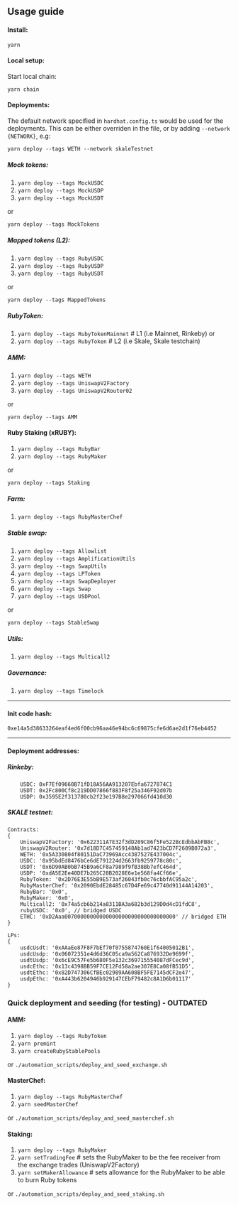 ## Usage guide

#### Install:

`yarn`

#### Local setup:

Start local chain:

`yarn chain`

#### Deployments:

The default network specified in `hardhat.config.ts` would be used for the deployments. This can be either overriden in the file, or by adding `--network {NETWORK}`, e.g:

`yarn deploy --tags WETH --network skaleTestnet`

##### Mock tokens:

1. `yarn deploy --tags MockUSDC`
2. `yarn deploy --tags MockUSDP`
3. `yarn deploy --tags MockUSDT`

or

`yarn deploy --tags MockTokens`

##### Mapped tokens (L2):

1. `yarn deploy --tags RubyUSDC`
2. `yarn deploy --tags RubyUSDP`
3. `yarn deploy --tags RubyUSDT`

or

`yarn deploy --tags MappedTokens`

##### RubyToken:

1. `yarn deploy --tags RubyTokenMainnet` # L1 (i.e Mainnet, Rinkeby)
   or
2. `yarn deploy --tags RubyToken` # L2 (i.e Skale, Skale testchain)

##### AMM:

1. `yarn deploy --tags WETH`
2. `yarn deploy --tags UniswapV2Factory`
3. `yarn deploy --tags UniswapV2Router02`

or

`yarn deploy --tags AMM`

#### Ruby Staking (xRUBY):

1. `yarn deploy --tags RubyBar`
2. `yarn deploy --tags RubyMaker`

or

`yarn deploy --tags Staking`

##### Farm:

1. `yarn deploy --tags RubyMasterChef`

##### Stable swap:

1. `yarn deploy --tags Allowlist`
2. `yarn deploy --tags AmplificationUtils`
3. `yarn deploy --tags SwapUtils`
4. `yarn deploy --tags LPToken`
5. `yarn deploy --tags SwapDeployer`
6. `yarn deploy --tags Swap`
7. `yarn deploy --tags USDPool`

or

`yarn deploy --tags StableSwap`

##### Utils:

1. `yarn deploy --tags Multicall2`

##### Governance:

1. `yarn deploy --tags Timelock`

---

#### Init code hash:

`0xe14a5d38633264eaf4ed6f00cb96aa46e94bc6c69875cfe6d6ae2d1f76eb4452`

---

#### Deployment addresses:

##### Rinkeby:

```
    USDC: 0xF7Ef09660B71fD18A56AA913207Ebfa6727874C1
    USDT: 0x2Fc800Cf8c219DD07866f883F8f25a346F92d07b
    USDP: 0x3595E2f313780cb2f23e197B8e297066fd410d30
```

##### SKALE testnet:

```
Contracts:
{
    UniswapV2Factory: '0x622311A7E32f3dD209C86f5Fe522BcEdbbAbFB8c',
    UniswapV2Router: '0x7d18D7C457459148Ab1ad7423bCD7F2689B072a3',
    WETH: '0x5A330804f80151DaC73969Acc4387527E437004c',
    USDC: '0x95bdEd8476bCe6dE791224d2663fb9259778c80c',
    USDT: '0x6D90AB0bB745B9a6CF8a7989f9fB38Bb7efC464d',
    USDP: '0xdA5E2Ee40DE7b265C28B2028E6e1e568fa4Cf66e',
    RubyToken: '0x2D76E3E55bB9E573af26043fb0c76cbbfAC95a2c',
    RubyMasterChef: '0x2090EbdE28485c67D4Fe69c47740d91144A14203',
    RubyBar: '0x0',
    RubyMaker: '0x0',
    Multicall2: '0x74a5cb6b214a8311BA3a682b3d129D0d4cD1fdC8',
    rubyUSDC: '0x0', // bridged USDC
    ETHC: '0xD2Aaa00700000000000000000000000000000000' // bridged ETH
}

LPs:
{
    usdcUsdt: '0xAAaEe87F8F7bEf70f0755874760E1f64005012B1',
    usdcUsdp: '0x06072351e4d6d36C05ca9a562Ca876932De9699f',
    usdtUsdp: '0x6cE9C57Fe5b680F5e132c369715554087dFCec9d',
    usdcEthc: '0x13c4398BB59F7CE12Fd58a2ae307E8Ca08fB51D5',
    usdtEthc: '0x82D747306CfBEc02989AA608BF5FE7145dCF2e47',
    usdpEthc: '0xA443b6204946b929147CEbF79482c8A1D6b01117'
}

```

### Quick deployment and seeding (for testing) - OUTDATED

#### AMM:

1. `yarn deploy --tags RubyToken`
2. `yarn premint`
3. `yarn createRubyStablePools`

or `./automation_scripts/deploy_and_seed_exchange.sh`

#### MasterChef:

1. `yarn deploy --tags RubyMasterChef`
2. `yarn seedMasterChef`

or `./automation_scripts/deploy_and_seed_masterchef.sh`

#### Staking:

1. `yarn deploy --tags RubyMaker`
2. `yarn setTradingFee` # sets the RubyMaker to be the fee receiver from the exchange trades (UniswapV2Factory)
3. `yarn setMakerAllowance` # sets allowance for the RubyMaker to be able to burn Ruby tokens

or `./automation_scripts/deploy_and_seed_staking.sh`
